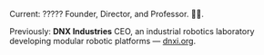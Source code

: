 Current: ????? Founder, Director, and Professor. 🧙‍♂️. 

Previously: **DNX Industries** CEO, an industrial robotics laboratory developing modular robotic platforms — [dnxi.org](https://dnxi.org).
